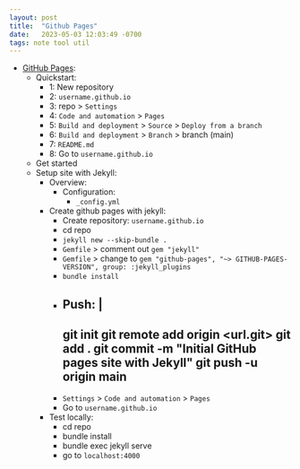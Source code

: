 ```yaml
---
layout: post
title:  "Github Pages"
date:   2023-05-03 12:03:49 -0700
tags: note tool util
---
```


- [GitHub Pages](https://docs.github.com/en/pages):
    - Quickstart:
        - 1: New repository
        - 2: `username.github.io`
        - 3: repo > `Settings`
        - 4: `Code and automation` > `Pages`
        - 5: `Build and deployment` > `Source` > `Deploy from a branch`
        - 6: `Build and deployment` > `Branch` > branch (main)
        - 7: `README.md`
        - 8: Go to `username.github.io`
    - Get started
    - Setup site with Jekyll:
        - Overview:
            - Configuration:
                - `_config.yml`
        - Create github pages with jekyll:
            - Create repository: `username.github.io`
            - cd repo
            - `jekyll new --skip-bundle .`
            - `Gemfile` > comment out `gem "jekyll"`
            - `Gemfile` > change to `gem "github-pages", "~> GITHUB-PAGES-VERSION", group: :jekyll_plugins`
            - `bundle install`
            - Push: |
                ---
                git init
                git remote add origin <url.git>
                git add .
                git commit -m "Initial GitHub pages site with Jekyll"
                git push -u origin main
                ---
            - `Settings` > `Code and automation` > `Pages`
            - Go to `username.github.io`
        - Test locally:
            - cd repo
            - bundle install
            - bundle exec jekyll serve
            - go to `localhost:4000`